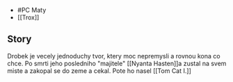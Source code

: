 - #PC Maty
- [[Trox]]
## Story
Drobek je vecely jednoduchy tvor, ktery moc nepremysli a rovnou kona co chce. 
Po smrti jeho posledniho "majitele" [[Nyanta Hasten]]a zustal na svem miste a zakopal se do zeme a cekal. Pote ho nasel [[Tom Cat I.]] 